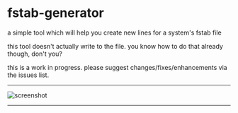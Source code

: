 # fstab-generator
a simple tool which will help you create new lines for a system's fstab file

this tool doesn't actually write to the file. you know how to do that already though, don't you?

this is a work in progress. please suggest changes/fixes/enhancements via the issues list.

----

![screenshot](https://i.imgur.com/ogblcJt.png)

----
